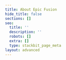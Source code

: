```yaml
---
title: About Epic Fusion
hide_title: false
sections: []
seo:
  title: ''
  description: ''
  robots: []
  extra: []
  type: stackbit_page_meta
layout: advanced
---
```

